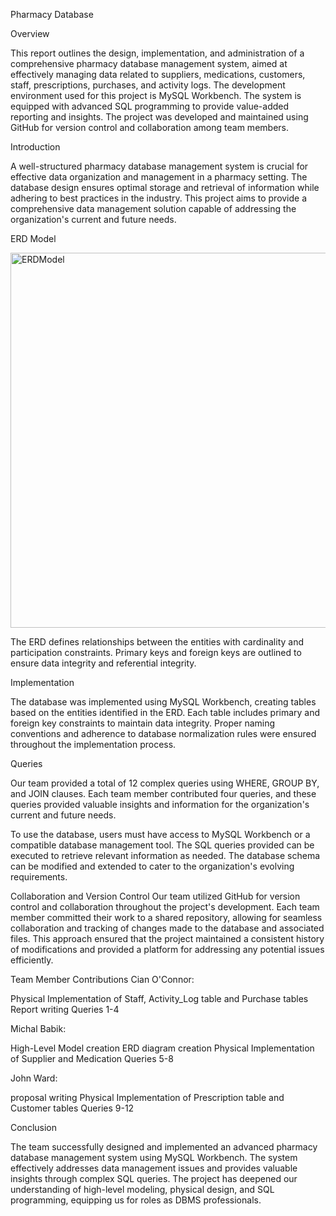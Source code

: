 Pharmacy Database

Overview

This report outlines the design, implementation, and administration of a comprehensive pharmacy database management system, aimed at effectively managing data related to suppliers, medications, customers, staff, prescriptions, purchases, and activity logs. The development environment used for this project is MySQL Workbench. The system is equipped with advanced SQL programming to provide value-added reporting and insights. The project was developed and maintained using GitHub for version control and collaboration among team members.

Introduction

A well-structured pharmacy database management system is crucial for effective data organization and management in a pharmacy setting. The database design ensures optimal storage and retrieval of information while adhering to best practices in the industry. This project aims to provide a comprehensive data management solution capable of addressing the organization's current and future needs.

ERD Model

<img height="600" width="600" alt="ERDModel" src="https://user-images.githubusercontent.com/100808929/224486491-4309558e-7277-4284-9079-5b86010aafe2.png">

The ERD defines relationships between the entities with cardinality and participation constraints. Primary keys and foreign keys are outlined to ensure data integrity and referential integrity.

Implementation

The database was implemented using MySQL Workbench, creating tables based on the entities identified in the ERD. Each table includes primary and foreign key constraints to maintain data integrity. Proper naming conventions and adherence to database normalization rules were ensured throughout the implementation process.

Queries

Our team provided a total of 12 complex queries using WHERE, GROUP BY, and JOIN clauses. Each team member contributed four queries, and these queries provided valuable insights and information for the organization's current and future needs.


To use the database, users must have access to MySQL Workbench or a compatible database management tool. The SQL queries provided can be executed to retrieve relevant information as needed. The database schema can be modified and extended to cater to the organization's evolving requirements.

Collaboration and Version Control
Our team utilized GitHub for version control and collaboration throughout the project's development. Each team member committed their work to a shared repository, allowing for seamless collaboration and tracking of changes made to the database and associated files. This approach ensured that the project maintained a consistent history of modifications and provided a platform for addressing any potential issues efficiently.

Team Member Contributions
Cian O'Connor:

Physical Implementation of Staff, Activity_Log table and Purchase tables
Report writing
Queries 1-4

Michal Babik:

High-Level Model creation
ERD diagram creation 
Physical Implementation of Supplier and Medication 
Queries 5-8

John Ward:

proposal writing
Physical Implementation of Prescription table and Customer tables
Queries 9-12


Conclusion

The team successfully designed and implemented an advanced pharmacy database management system using MySQL Workbench. The system effectively addresses data management issues and provides valuable insights through complex SQL queries. The project has deepened our understanding of high-level modeling, physical design, and SQL programming, equipping us for roles as DBMS professionals.

